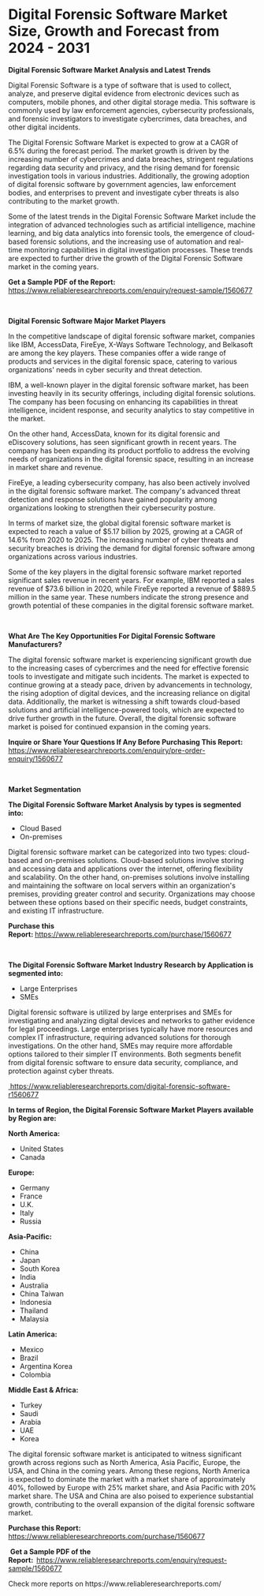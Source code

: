 <p><h1>Digital Forensic Software Market Size, Growth and Forecast from 2024 - 2031</h1></p><p><strong>Digital Forensic Software Market Analysis and Latest Trends</strong></p>
<p><p>Digital Forensic Software is a type of software that is used to collect, analyze, and preserve digital evidence from electronic devices such as computers, mobile phones, and other digital storage media. This software is commonly used by law enforcement agencies, cybersecurity professionals, and forensic investigators to investigate cybercrimes, data breaches, and other digital incidents.</p><p>The Digital Forensic Software Market is expected to grow at a CAGR of 6.5% during the forecast period. The market growth is driven by the increasing number of cybercrimes and data breaches, stringent regulations regarding data security and privacy, and the rising demand for forensic investigation tools in various industries. Additionally, the growing adoption of digital forensic software by government agencies, law enforcement bodies, and enterprises to prevent and investigate cyber threats is also contributing to the market growth.</p><p>Some of the latest trends in the Digital Forensic Software Market include the integration of advanced technologies such as artificial intelligence, machine learning, and big data analytics into forensic tools, the emergence of cloud-based forensic solutions, and the increasing use of automation and real-time monitoring capabilities in digital investigation processes. These trends are expected to further drive the growth of the Digital Forensic Software market in the coming years.</p></p>
<p><strong>Get a Sample PDF of the Report:&nbsp;</strong> <a href="https://www.reliableresearchreports.com/enquiry/request-sample/1560677">https://www.reliableresearchreports.com/enquiry/request-sample/1560677</a></p>
<p>&nbsp;</p>
<p><strong>Digital Forensic Software Major Market Players</strong></p>
<p><p>In the competitive landscape of digital forensic software market, companies like IBM, AccessData, FireEye, X-Ways Software Technology, and Belkasoft are among the key players. These companies offer a wide range of products and services in the digital forensic space, catering to various organizations' needs in cyber security and threat detection.</p><p>IBM, a well-known player in the digital forensic software market, has been investing heavily in its security offerings, including digital forensic solutions. The company has been focusing on enhancing its capabilities in threat intelligence, incident response, and security analytics to stay competitive in the market.</p><p>On the other hand, AccessData, known for its digital forensic and eDiscovery solutions, has seen significant growth in recent years. The company has been expanding its product portfolio to address the evolving needs of organizations in the digital forensic space, resulting in an increase in market share and revenue.</p><p>FireEye, a leading cybersecurity company, has also been actively involved in the digital forensic software market. The company's advanced threat detection and response solutions have gained popularity among organizations looking to strengthen their cybersecurity posture.</p><p>In terms of market size, the global digital forensic software market is expected to reach a value of $5.17 billion by 2025, growing at a CAGR of 14.6% from 2020 to 2025. The increasing number of cyber threats and security breaches is driving the demand for digital forensic software among organizations across various industries.</p><p>Some of the key players in the digital forensic software market reported significant sales revenue in recent years. For example, IBM reported a sales revenue of $73.6 billion in 2020, while FireEye reported a revenue of $889.5 million in the same year. These numbers indicate the strong presence and growth potential of these companies in the digital forensic software market.</p></p>
<p>&nbsp;</p>
<p><strong>What Are The Key Opportunities For Digital Forensic Software Manufacturers?</strong></p>
<p><p>The digital forensic software market is experiencing significant growth due to the increasing cases of cybercrimes and the need for effective forensic tools to investigate and mitigate such incidents. The market is expected to continue growing at a steady pace, driven by advancements in technology, the rising adoption of digital devices, and the increasing reliance on digital data. Additionally, the market is witnessing a shift towards cloud-based solutions and artificial intelligence-powered tools, which are expected to drive further growth in the future. Overall, the digital forensic software market is poised for continued expansion in the coming years.</p></p>
<p><strong>Inquire or Share Your Questions If Any Before Purchasing This Report:</strong> <a href="https://www.reliableresearchreports.com/enquiry/pre-order-enquiry/1560677">https://www.reliableresearchreports.com/enquiry/pre-order-enquiry/1560677</a></p>
<p>&nbsp;</p>
<p><strong>Market Segmentation</strong></p>
<p><strong>The Digital Forensic Software Market Analysis by types is segmented into:</strong></p>
<p><ul><li>Cloud Based</li><li>On-premises</li></ul></p>
<p><p>Digital forensic software market can be categorized into two types: cloud-based and on-premises solutions. Cloud-based solutions involve storing and accessing data and applications over the internet, offering flexibility and scalability. On the other hand, on-premises solutions involve installing and maintaining the software on local servers within an organization's premises, providing greater control and security. Organizations may choose between these options based on their specific needs, budget constraints, and existing IT infrastructure.</p></p>
<p><strong>Purchase this Report:&nbsp;</strong><a href="https://www.reliableresearchreports.com/purchase/1560677">https://www.reliableresearchreports.com/purchase/1560677</a></p>
<p>&nbsp;</p>
<p><strong>The Digital Forensic Software Market Industry Research by Application is segmented into:</strong></p>
<p><ul><li>Large Enterprises</li><li>SMEs</li></ul></p>
<p><p>Digital forensic software is utilized by large enterprises and SMEs for investigating and analyzing digital devices and networks to gather evidence for legal proceedings. Large enterprises typically have more resources and complex IT infrastructure, requiring advanced solutions for thorough investigations. On the other hand, SMEs may require more affordable options tailored to their simpler IT environments. Both segments benefit from digital forensic software to ensure data security, compliance, and protection against cyber threats.</p></p>
<p><a href="https://www.reliableresearchreports.com/digital-forensic-software-r1560677">&nbsp;https://www.reliableresearchreports.com/digital-forensic-software-r1560677</a></p>
<p><strong>In terms of Region, the Digital Forensic Software Market Players available by Region are:</strong></p>
<p>
    <p> <strong> North America: </strong>
        <ul>
            <li>United States</li>
            <li>Canada</li>
        </ul>
        </p> 
    <p> <strong> Europe: </strong>
        <ul>
            <li>Germany</li>
            <li>France</li>
            <li>U.K.</li>
            <li>Italy</li>
            <li>Russia</li>
        </ul>
        </p> 
    <p> <strong> Asia-Pacific: </strong>
        <ul>
            <li>China</li>
            <li>Japan</li>
            <li>South Korea</li>
            <li>India</li>
            <li>Australia</li>
            <li>China Taiwan</li>
            <li>Indonesia</li>
            <li>Thailand</li>
            <li>Malaysia</li>
        </ul>
        </p> 
    <p> <strong> Latin America: </strong>
        <ul>
            <li>Mexico</li>
            <li>Brazil</li>
            <li>Argentina Korea</li>
            <li>Colombia</li>
        </ul>
        </p> 
    <p> <strong> Middle East & Africa: </strong>
        <ul>
            <li>Turkey</li>
            <li>Saudi</li>
            <li>Arabia</li>
            <li>UAE</li>
            <li>Korea</li>
        </ul>
    </p>
    </p>
<p><p>The digital forensic software market is anticipated to witness significant growth across regions such as North America, Asia Pacific, Europe, the USA, and China in the coming years. Among these regions, North America is expected to dominate the market with a market share of approximately 40%, followed by Europe with 25% market share, and Asia Pacific with 20% market share. The USA and China are also poised to experience substantial growth, contributing to the overall expansion of the digital forensic software market.</p></p>
<p><strong>Purchase this Report: </strong><a href="https://www.reliableresearchreports.com/purchase/1560677">https://www.reliableresearchreports.com/purchase/1560677</a></p>
<p>&nbsp;<strong>Get a Sample PDF of the Report:&nbsp;&nbsp;</strong><a href="https://www.reliableresearchreports.com/enquiry/request-sample/1560677">https://www.reliableresearchreports.com/enquiry/request-sample/1560677</a></p>
<p><strong></strong></p>
<p>Check more reports on https://www.reliableresearchreports.com/</p>